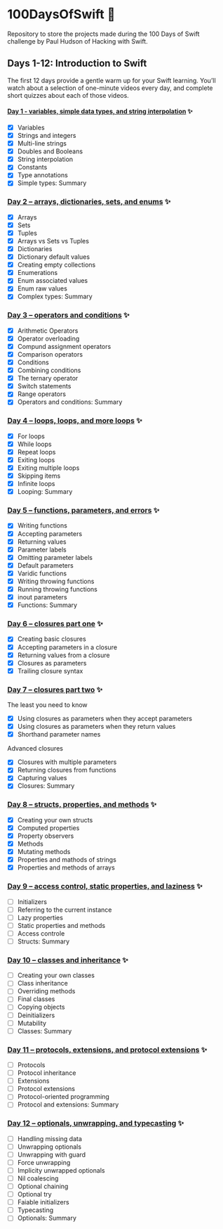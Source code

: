 # 100DaysOfSwift 📱

 Repository to store the projects made during the 100 Days of Swift challenge by Paul Hudson of Hacking with Swift.
  
 ## Days 1-12: Introduction to Swift
 
The first 12 days provide a gentle warm up for your Swift learning. You’ll watch about a selection of one-minute videos every day, and complete short quizzes about each of those videos.
 
 #### [Day 1 - variables, simple data types, and string interpolation](https://www.hackingwithswift.com/100/1) ✨
 
- [x] Variables
- [x] Strings and integers
- [x] Multi-line strings
- [x] Doubles and Booleans
- [x] String interpolation
- [x] Constants
- [x] Type annotations
- [x] Simple types: Summary

### [Day 2 – arrays, dictionaries, sets, and enums](https://www.hackingwithswift.com/100/2) ✨

- [x] Arrays
- [x] Sets
- [x] Tuples
- [x] Arrays vs Sets vs Tuples
- [x] Dictionaries
- [x] Dictionary default values
- [x] Creating empty collections
- [x] Enumerations
- [x] Enum associated values
- [x] Enum raw values
- [x] Complex types: Summary

### [Day 3 – operators and conditions](https://www.hackingwithswift.com/100/3) ✨

- [x] Arithmetic Operators
- [x] Operator overloading
- [x] Compund assignment operators
- [x] Comparison operators
- [x] Conditions
- [x] Combining conditions
- [x] The ternary operator
- [x] Switch statements
- [x] Range operators
- [x] Operators and conditions: Summary

### [Day 4 – loops, loops, and more loops](https://www.hackingwithswift.com/100/4) ✨

- [x] For loops
- [x] While loops
- [x] Repeat loops
- [x] Exiting loops
- [x] Exiting multiple loops
- [x] Skipping items
- [x] Infinite loops
- [x] Looping: Summary

### [Day 5 – functions, parameters, and errors](https://www.hackingwithswift.com/100/5) ✨

- [x] Writing functions
- [x] Accepting parameters
- [x] Returning values
- [x] Parameter labels
- [x] Omitting parameter labels
- [x] Default parameters
- [x] Varidic functions
- [x] Writing throwing functions
- [x] Running throwing functions
- [x] inout parameters
- [x] Functions: Summary

### [Day 6 – closures part one](https://www.hackingwithswift.com/100/6) ✨

- [x] Creating basic closures
- [x] Accepting parameters in a closure
- [x] Returning values from a closure
- [x] Closures as parameters
- [x] Trailing closure syntax

### [Day 7 – closures part two](https://www.hackingwithswift.com/100/7) ✨

The least you need to know

- [x] Using closures as parameters when they accept parameters
- [x] Using closures as parameters when they return values
- [x] Shorthand parameter names

Advanced closures

- [x] Closures with multiple parameters
- [x] Returning closures from functions
- [x] Capturing values
- [x] Closures: Summary

### [Day 8 – structs, properties, and methods](https://www.hackingwithswift.com/100/8) ✨

- [x] Creating your own structs
- [x] Computed properties
- [x] Property observers
- [x] Methods
- [x] Mutating methods
- [x] Properties and mathods of strings
- [x] Properties and methods of arrays

### [Day 9 – access control, static properties, and laziness](https://www.hackingwithswift.com/100/9) ✨

- [ ] Initializers
- [ ] Referring to the current instance
- [ ] Lazy properties
- [ ] Static properties and methods
- [ ] Access controle
- [ ] Structs: Summary

### [Day 10 – classes and inheritance](https://www.hackingwithswift.com/100/10) ✨

 - [ ] Creating your own classes
 - [ ] Class inheritance
 - [ ] Overriding methods
 - [ ] Final classes
 - [ ] Copying objects
 - [ ] Deinitializers
 - [ ] Mutability
 - [ ] Classes: Summary

### [Day 11 – protocols, extensions, and protocol extensions](https://www.hackingwithswift.com/100/11) ✨

- [ ] Protocols
- [ ] Protocol inheritance
- [ ] Extensions
- [ ] Protocol extensions
- [ ] Protocol-oriented programming
- [ ] Protocol and extensions: Summary 

### [Day 12 – optionals, unwrapping, and typecasting](https://www.hackingwithswift.com/100/12) ✨

- [ ] Handling missing data
- [ ] Unwrapping optionals
- [ ] Unwrapping with guard
- [ ] Force unwrapping
- [ ] Implicity unwrapped optionals
- [ ] Nil coalescing
- [ ] Optional chaining
- [ ] Optional try
- [ ] Faiable initializers
- [ ] Typecasting
- [ ] Optionals: Summary
